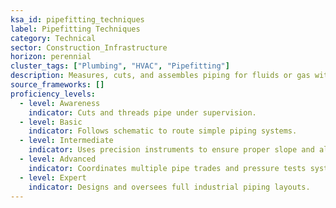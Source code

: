 ```yaml
---
ksa_id: pipefitting_techniques
label: Pipefitting Techniques
category: Technical
sector: Construction_Infrastructure
horizon: perennial
cluster_tags: ["Plumbing", "HVAC", "Pipefitting"]
description: Measures, cuts, and assembles piping for fluids or gas with leak‑free tolerances.
source_frameworks: []
proficiency_levels:
  - level: Awareness
    indicator: Cuts and threads pipe under supervision.
  - level: Basic
    indicator: Follows schematic to route simple piping systems.
  - level: Intermediate
    indicator: Uses precision instruments to ensure proper slope and alignment.
  - level: Advanced
    indicator: Coordinates multiple pipe trades and pressure tests systems.
  - level: Expert
    indicator: Designs and oversees full industrial piping layouts.
---
```

